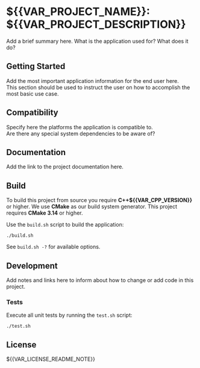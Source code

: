 # ${{VAR_PROJECT_NAME}}: ${{VAR_PROJECT_DESCRIPTION}}

Add a brief summary here. What is the application used for? What does it do?

## Getting Started

Add the most important application information for the end user here.  
This section should be used to instruct the user on how to accomplish the most basic use case.


## Compatibility

Specify here the platforms the application is compatible to.  
Are there any special system dependencies to be aware of?

## Documentation

Add the link to the project documentation here.


## Build

To build this project from source you require **C++${{VAR_CPP_VERSION}}** or higher.
We use **CMake** as our build system generator. This project requires **CMake 3.14** or higher.

Use the ```build.sh``` script to build the application:
```
./build.sh
```
See ```build.sh -?``` for available options.


## Development

Add notes and links here to inform about how to change or add code in this project.

### Tests

Execute all unit tests by running the ```test.sh``` script:
```
./test.sh
```


## License

${{VAR_LICENSE_README_NOTE}}

